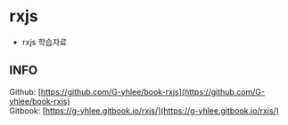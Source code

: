 # rxjs

* rxjs 학습자료

## INFO

Github: [https://github.com/G-yhlee/book-rxjs](https://github.com/G-yhlee/book-rxjs)  
Gitbook: [https://g-yhlee.gitbook.io/rxjs/](https://g-yhlee.gitbook.io/rxjs/)

